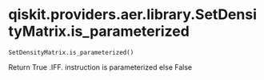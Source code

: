 # qiskit.providers.aer.library.SetDensityMatrix.is\_parameterized

`SetDensityMatrix.is_parameterized()`

Return True .IFF. instruction is parameterized else False
